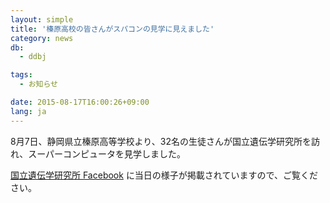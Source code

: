 ```yaml
---
layout: simple
title: '榛原高校の皆さんがスパコンの見学に見えました'
category: news
db:
  - ddbj

tags:
  - お知らせ

date: 2015-08-17T16:00:26+09:00
lang: ja
---
```


<p>8月7日、静岡県立榛原高等学校より、32名の生徒さんが国立遺伝学研究所を訪れ、スーパーコンピュータを見学しました。</p>

<p><a href="https://www.facebook.com/pages/%E5%9B%BD%E7%AB%8B%E9%81%BA%E4%BC%9D%E5%AD%A6%E7%A0%94%E7%A9%B6%E6%89%80/242392782455048" target="_blank">国立遺伝学研究所 Facebook</a> に当日の様子が掲載されていますので、ご覧ください。</p>
